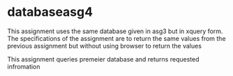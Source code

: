 # databaseasg4

This assignment uses the same database given in asg3 but in xquery form.
The specifications of the assignment are to return the same values from the previous assignment
but without using browser to return the values

This assignment queries premeier database and returns requested infromation
